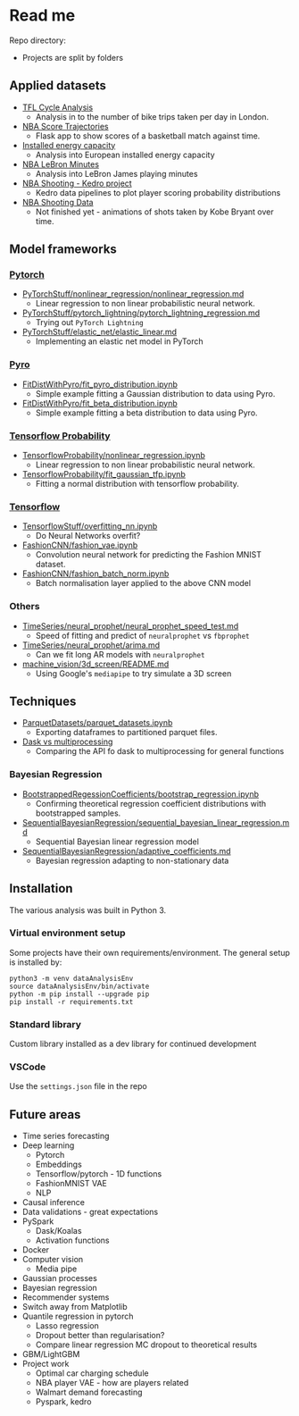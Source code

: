 # Read me

Repo directory:  
*   Projects are split by folders

## Applied datasets
*   [TFL Cycle Analysis](https://github.com/stanton119/data-analysis/tree/master/TFLCycles)
    *   Analysis in to the number of bike trips taken per day in London.
*   [NBA Score Trajectories](https://github.com/stanton119/nba-scores)
    *   Flask app to show scores of a basketball match against time.
*   [Installed energy capacity](https://github.com/stanton119/data-analysis/blob/master/EnergyCapacity/installed_energy_capacity.ipynb)
    *   Analysis into European installed energy capacity
*   [NBA LeBron Minutes](https://github.com/stanton119/data-analysis/tree/master/NBA/minutes_played/minutes_played.md)
    *   Analysis into LeBron James playing minutes
*   [NBA Shooting - Kedro project](https://github.com/stanton119/data-analysis/tree/master/NBA/nba-analysis)
    *   Kedro data pipelines to plot player scoring probability distributions
*   [NBA Shooting Data](https://github.com/stanton119/data-analysis/tree/master/NBA/NBAShotSelection)
    *   Not finished yet - animations of shots taken by Kobe Bryant over time.

## Model frameworks
### [Pytorch](PyTorchStuff/)
*   [PyTorchStuff/nonlinear_regression/nonlinear_regression.md](https://github.com/stanton119/data-analysis/blob/master/PyTorchStuff/nonlinear_regression/nonlinear_regression.md)
    *   Linear regression to non linear probabilistic neural network.
*   [PyTorchStuff/pytorch_lightning/pytorch_lightning_regression.md](https://github.com/stanton119/data-analysis/blob/master/PyTorchStuff/pytorch_lightning/pytorch_lightning_regression.md)
    *   Trying out `PyTorch Lightning`
*   [PyTorchStuff/elastic_net/elastic_linear.md](https://github.com/stanton119/data-analysis/blob/master/PyTorchStuff/elastic_net/elastic_linear.md)
    *   Implementing an elastic net model in PyTorch

### [Pyro](FitDistWithPyro/)
*   [FitDistWithPyro/fit_pyro_distribution.ipynb](https://github.com/stanton119/data-analysis/blob/master/FitDistWithPyro/fit_pyro_distribution.ipynb)
    *   Simple example fitting a Gaussian distribution to data using Pyro.
*   [FitDistWithPyro/fit_beta_distribution.ipynb](https://github.com/stanton119/data-analysis/blob/master/FitDistWithPyro/fit_beta_distribution.ipynb)
    *   Simple example fitting a beta distribution to data using Pyro.

### [Tensorflow Probability](TensorflowProbability/)
*   [TensorflowProbability/nonlinear_regression.ipynb](https://github.com/stanton119/data-analysis/blob/master/TensorflowProbability/nonlinear_regression.ipynb)
    *   Linear regression to non linear probabilistic neural network.
*   [TensorflowProbability/fit_gaussian_tfp.ipynb](https://github.com/stanton119/data-analysis/blob/master/TensorflowProbability/fit_gaussian_tfp.ipynb)
    *   Fitting a normal distribution with tensorflow probability.

### [Tensorflow](TensorflowStuff/)
*   [TensorflowStuff/overfitting_nn.ipynb](https://github.com/stanton119/data-analysis/blob/master/TensorflowStuff/overfitting_nn.ipynb)
    *   Do Neural Networks overfit?
*   [FashionCNN/fashion_vae.ipynb](https://github.com/stanton119/data-analysis/blob/master/FashionCNN/fashion_vae.ipynb)
    *   Convolution neural network for predicting the Fashion MNIST dataset.
*   [FashionCNN/fashion_batch_norm.ipynb](https://github.com/stanton119/data-analysis/blob/master/FashionCNN/fashion_batch_norm.ipynb)
    *   Batch normalisation layer applied to the above CNN model

### Others
*   [TimeSeries/neural_prophet/neural_prophet_speed_test.md](https://github.com/stanton119/data-analysis/blob/master/TimeSeries/neural_prophet/neural_prophet_speed_test.md)
    *   Speed of fitting and predict of `neuralprophet` vs `fbprophet`
*   [TimeSeries/neural_prophet/arima.md](https://github.com/stanton119/data-analysis/blob/master/TimeSeries/neural_prophet/arima.md)
    *   Can we fit long AR models with `neuralprophet`
*   [machine_vision/3d_screen/README.md](https://github.com/stanton119/data-analysis/tree/master/machine_vision/3d_screen/README.md)
    *   Using Google's `mediapipe` to try simulate a 3D screen

## Techniques
*   [ParquetDatasets/parquet_datasets.ipynb](https://github.com/stanton119/data-analysis/blob/master/ParquetDatasets/parquet_datasets.ipynb)
    *   Exporting dataframes to partitioned parquet files.
*   [Dask vs multiprocessing](https://github.com/stanton119/data-analysis/blob/master/parallel_processing/dask_vs_multiprocessing.py)
    *   Comparing the API fo dask to multiprocessing for general functions

### Bayesian Regression
*   [BootstrappedRegessionCoefficients/bootstrap_regression.ipynb](https://github.com/stanton119/data-analysis/blob/master/BootstrappedRegessionCoefficients/bootstrap_regression.ipynb)
    *   Confirming theoretical regression coefficient distributions with bootstrapped samples.
*   [SequentialBayesianRegression/sequential_bayesian_linear_regression.md](https://github.com/stanton119/data-analysis/blob/master/SequentialBayesianRegression/sequential_bayesian_linear_regression.md)
    *   Sequential Bayesian linear regression model
*   [SequentialBayesianRegression/adaptive_coefficients.md](https://github.com/stanton119/data-analysis/blob/master/SequentialBayesianRegression/adaptive_coefficients.md)
    *   Bayesian regression adapting to non-stationary data

## Installation
The various analysis was built in Python 3.

### Virtual environment setup
Some projects have their own requirements/environment. The general setup is installed by:

```
python3 -m venv dataAnalysisEnv
source dataAnalysisEnv/bin/activate
python -m pip install --upgrade pip
pip install -r requirements.txt
```

### Standard library
Custom library installed as a dev library for continued development

### VSCode
Use the `settings.json` file in the repo

## Future areas
*   Time series forecasting
*   Deep learning
    *   Pytorch
    *   Embeddings
    *   Tensorflow/pytorch - 1D functions
    *   FashionMNIST VAE
    *   NLP
*   Causal inference
*   Data validations - great expectations
*   PySpark
    *   Dask/Koalas
    *   Activation functions
*   Docker
*   Computer vision
    *   Media pipe
*   Gaussian processes
*   Bayesian regression
*   Recommender systems
*   Switch away from Matplotlib
*   Quantile regression in pytorch
    *   Lasso regression
    *   Dropout better than regularisation?
    *   Compare linear regression MC dropout to theoretical results
*   GBM/LightGBM
*   Project work
    *   Optimal car charging schedule
    *   NBA player VAE - how are players related
    *   Walmart demand forecasting
      *   Pyspark, kedro
